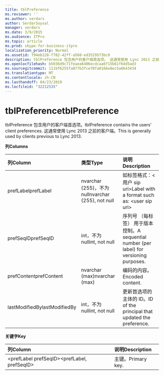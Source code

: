 ```yaml
---
title: tblPreference
ms.reviewer: ''
ms.author: serdars
author: SerdarSoysal
manager: serdars
ms.date: 3/9/2015
ms.audience: ITPro
ms.topic: article
ms.prod: skype-for-business-itpro
localization_priority: Normal
ms.assetid: f94eb128-f782-42ff-a568-ed3529573bc8
description: tblPreference 包含用户的客户端首选项。 这通常使用 Lync 2013 之前的客户端。
ms.openlocfilehash: b5036d9c71feaea6406ecdcaa6f15b61f64d5ad3
ms.sourcegitcommit: 111bf6255fa877b3fce70fa8166e8ec5a6643434
ms.translationtype: MT
ms.contentlocale: zh-CN
ms.lasthandoff: 04/23/2019
ms.locfileid: "32212535"
---
```

# <a name="tblpreference"></a><span data-ttu-id="e99f9-104">tblPreference</span><span class="sxs-lookup"><span data-stu-id="e99f9-104">tblPreference</span></span>

<span data-ttu-id="e99f9-105">tblPreference 包含用户的客户端首选项。</span><span class="sxs-lookup"><span data-stu-id="e99f9-105">tblPreference contains the users' client preferences.</span></span> <span data-ttu-id="e99f9-106">这通常使用 Lync 2013 之前的客户端。</span><span class="sxs-lookup"><span data-stu-id="e99f9-106">This is generally used by clients previous to Lync 2013.</span></span>

<span data-ttu-id="e99f9-107">**列**</span><span class="sxs-lookup"><span data-stu-id="e99f9-107">**Columns**</span></span>


| <span data-ttu-id="e99f9-108">**列**</span><span class="sxs-lookup"><span data-stu-id="e99f9-108">**Column**</span></span>            | <span data-ttu-id="e99f9-109">**类型**</span><span class="sxs-lookup"><span data-stu-id="e99f9-109">**Type**</span></span>                        | <span data-ttu-id="e99f9-110">**说明**</span><span class="sxs-lookup"><span data-stu-id="e99f9-110">**Description**</span></span>                                                 |
|:----------------------|:--------------------------------|:----------------------------------------------------------------|
| <span data-ttu-id="e99f9-111">prefLabel</span><span class="sxs-lookup"><span data-stu-id="e99f9-111">prefLabel</span></span>  <br/>      | <span data-ttu-id="e99f9-112">nvarchar (255)，不为 null</span><span class="sxs-lookup"><span data-stu-id="e99f9-112">nvarchar (255), not null</span></span>  <br/> | <span data-ttu-id="e99f9-113">如标签格式：\<用户 sip uri\></span><span class="sxs-lookup"><span data-stu-id="e99f9-113">Label with a format such as: \<user sip uri\></span></span>                   |
| <span data-ttu-id="e99f9-114">prefSeqID</span><span class="sxs-lookup"><span data-stu-id="e99f9-114">prefSeqID</span></span>  <br/>      | <span data-ttu-id="e99f9-115">int，不为 null</span><span class="sxs-lookup"><span data-stu-id="e99f9-115">int, not null</span></span>  <br/>            | <span data-ttu-id="e99f9-116">序列号 （每标签） 用于版本控制。</span><span class="sxs-lookup"><span data-stu-id="e99f9-116">A sequential number (per label) for versioning purposes.</span></span>  <br/> |
| <span data-ttu-id="e99f9-117">prefContent</span><span class="sxs-lookup"><span data-stu-id="e99f9-117">prefContent</span></span>  <br/>    | <span data-ttu-id="e99f9-118">nvarchar (max)</span><span class="sxs-lookup"><span data-stu-id="e99f9-118">nvarchar (max)</span></span>  <br/>           | <span data-ttu-id="e99f9-119">编码的内容。</span><span class="sxs-lookup"><span data-stu-id="e99f9-119">Encoded content.</span></span>  <br/>                                         |
| <span data-ttu-id="e99f9-120">lastModifiedBy</span><span class="sxs-lookup"><span data-stu-id="e99f9-120">lastModifiedBy</span></span>  <br/> | <span data-ttu-id="e99f9-121">int，不为 null</span><span class="sxs-lookup"><span data-stu-id="e99f9-121">int, not null</span></span>  <br/>            | <span data-ttu-id="e99f9-122">更新首选项的主体的 ID。</span><span class="sxs-lookup"><span data-stu-id="e99f9-122">ID of the principal that updated the preference.</span></span>  <br/>         |

<span data-ttu-id="e99f9-123">**关键字**</span><span class="sxs-lookup"><span data-stu-id="e99f9-123">**Key**</span></span>

|<span data-ttu-id="e99f9-124">**列**</span><span class="sxs-lookup"><span data-stu-id="e99f9-124">**Column**</span></span>|<span data-ttu-id="e99f9-125">**说明**</span><span class="sxs-lookup"><span data-stu-id="e99f9-125">**Description**</span></span>|
|:-----|:-----|
|<span data-ttu-id="e99f9-126">\<prefLabel prefSeqID\></span><span class="sxs-lookup"><span data-stu-id="e99f9-126">\<prefLabel, prefSeqID\></span></span>  <br/> |<span data-ttu-id="e99f9-127">主键。</span><span class="sxs-lookup"><span data-stu-id="e99f9-127">Primary key.</span></span>  <br/> |


